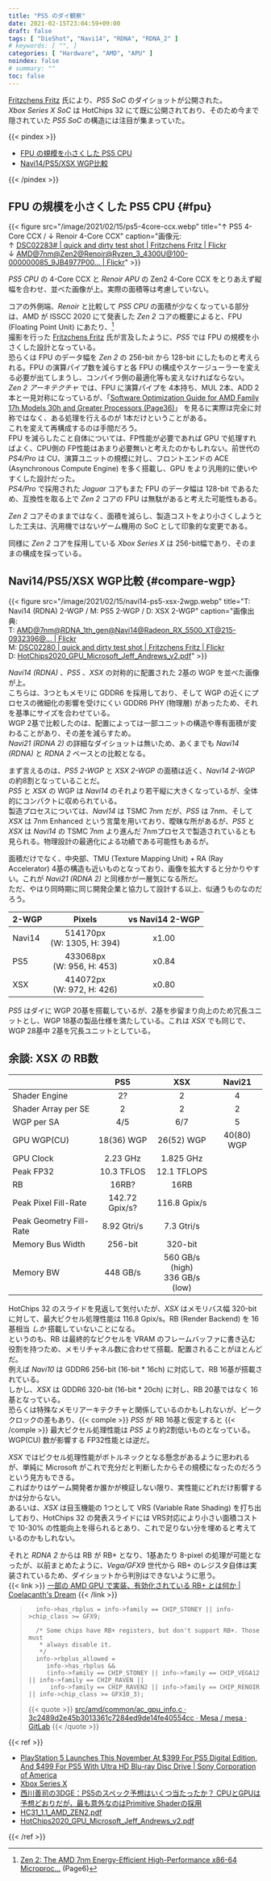 ```yaml
---
title: "PS5 のダイ観察"
date: 2021-02-15T23:04:59+09:00
draft: false
tags: [ "DieShot", "Navi14", "RDNA", "RDNA_2" ]
# keywords: [ "", ]
categories: [ "Hardware", "AMD", "APU" ]
noindex: false
# summary: ""
toc: false
---
```


[Fritzchens Fritz](https://www.flickr.com/photos/130561288@N04/) 氏により、*PS5 SoC* のダイショットが公開された。  
*Xbox Series X SoC* は HotChips 32 にて既に公開されており、そのため今まで隠されていた *PS5 SoC*  の構造には注目が集まっていた。  

{{< pindex >}}

 * [FPU の規模を小さくした PS5 CPU](#fpu)
 * [Navi14/PS5/XSX WGP比較](#compare-wgp)

{{< /pindex >}}

## FPU の規模を小さくした PS5 CPU {#fpu}

{{< figure src="/image/2021/02/15/ps5-4core-ccx.webp" title="&uarr; PS5 4-Core CCX / &darr; Renoir 4-Core CCX" caption="画像元:<br> &uarr; [DSC02283# | quick and dirty test shot | Fritzchens Fritz | Flickr](https://www.flickr.com/photos/130561288@N04/50943598756/) <br> &darr; [AMD@7nm@Zen2@Renoir@Ryzen_3_4300U@100-000000085_9JB4977P00… | Flickr](https://www.flickr.com/photos/130561288@N04/50016639913/in/album-72157715067913276/)" >}}

*PS5 CPU* の 4-Core CCX と *Renoir APU* の Zen2 4-Core CCX をとりあえず縦幅を合わせ、並べた画像が上。実際の面積等は考慮していない。  

コアの外側端、*Renoir* と比較して *PS5 CPU* の面積が少なくなっている部分は、AMD が ISSCC 2020 にて発表した *Zen 2* コアの概要によると、FPU (Floating Point Unit) にあたり、[^isscc-2020]  
撮影を行った [Fritzchens Fritz](https://www.flickr.com/photos/130561288@N04/) 氏が言及したように、*PS5* では FPU の規模を小さくした設計となっている。  
恐らくは FPU のデータ幅を *Zen 2* の 256-bit から 128-bit にしたものと考えられる。FPU の演算パイプ数を減らすと各 FPU の構成やスケージューラーを変える必要が出てしまうし、コンパイラ側の最適化等も変えなければならない。  
*Zen 2 アーキテクチャ* では、FPU に演算パイプを 4本持ち、MUL 2本、ADD 2本と一見対称になっているが、「[Software Optimization Guide for AMD Family 17h  Models 30h and Greater Processors (Page36)](https://www.amd.com/en/support/tech-docs?keyword=Software+Optimization+Guide+Family+17h+Models+30h)」 を見るに実際は完全に対称ではなく、ある処理を行えるのが 1本だけということがある。  
これを変えて再構成するのは手間だろう。  
FPU を減らしたこと自体については、FP性能が必要であれば GPU で処理すればよく、CPU側の FP性能はあまり必要無いと考えたのかもしれない。前世代の *PS4/Pro* は CU、演算ユニットの規模に対し、フロントエンドの ACE (Asynchronous Compute Engine) を多く搭載し、GPU をより汎用的に使いやすくした設計だった。  
*PS4/Pro* で採用された *Jaguar* コアもまた FPU のデータ幅は 128-bit であるため、互換性を取る上で *Zen 2* コアの FPU は無駄があると考えた可能性もある。  

*Zen 2* コアそのままではなく、面積を減らし、製造コストをより小さくしようとした工夫は、汎用機ではないゲーム機用の SoC として印象的な変更である。  

[^isscc-2020]: [Zen 2: The AMD 7nm Energy-Efficient High-Performance x86-64 Microproc…](https://www.slideshare.net/AMD/zen-2-the-amd-7nm-energyefficient-highperformance-x8664-microprocessor-core) (Page6)

同様に *Zen 2* コアを採用している *Xbox Series X* は 256-bit幅であり、そのままの構成を採っている。  

## Navi14/PS5/XSX WGP比較 {#compare-wgp}

{{< figure src="/image/2021/02/15/navi14-ps5-xsx-2wgp.webp" title="T: Navi14 (RDNA) 2-WGP / M: PS5 2-WGP / D: XSX 2-WGP" caption="画像出典:<br>T: [AMD@7nm@RDNA_1th_gen@Navi14@Radeon_RX_5500_XT@215-0932396@… | Flickr](https://www.flickr.com/photos/130561288@N04/49437016132/in/photolist-7qTNge-2ijw99L-2ire3nw-2isbGvV-2irHhdF-2ijzCx7-2irecZs-2irHicE-2irHgTc-2irJq44-2irJp5k-2irEBCv-2irHk7r-2irJoNJ-dzD9po-p5ovvH-aRrcZp-7pMLAX-4Vw39U-6p8mSL-2irECpR-2irECPd-2irJnTx-2irHjX3-2irEzm6-2irJrJd-2irJrCw-2irHhYD/) <br> M: [DSC02280 | quick and dirty test shot | Fritzchens Fritz | Flickr](https://www.flickr.com/photos/130561288@N04/50943598871/) <br> D: [HotChips2020_GPU_Microsoft_Jeff_Andrews_v2.pdf](https://www.hotchips.org/assets/program/conference/day1/HotChips2020_GPU_Microsoft_Jeff_Andrews_v2.pdf)" >}}

*Navi14 (RDNA)* 、*PS5* 、*XSX* の対称的に配置された 2基の WGP を並べた画像が上。  
こちらは、3つともメモリに GDDR6 を採用しており、そして WGP の近くにプロセスの微細化の影響を受けにくい GDDR6 PHY (物理層) があったため、それを基準にサイズを合わせている。  
WGP 2基で比較したのは、配置によっては一部ユニットの構造や専有面積が変わることがあり、その差を減らすため。  
*Navi21 (RDNA 2)* の詳細なダイショットは無いため、あくまでも *Navi14 (RDNA)* と *RDNA 2* ベースとの比較となる。  

まず言えるのは、*PS5 2-WGP* と *XSX 2-WGP* の面積は近く、*Navi14 2-WGP* の約8割となっていることだ。  
*PS5* と *XSX* の WGP は *Navi14* のそれより若干縦に大きくなっているが、全体的にコンパクトに収められている。  
製造プロセスについては、*Navi14* は TSMC 7nm だが、*PS5* は 7nm、そして *XSX* は 7nm Enhanced という言葉を用いており、曖昧な所があるが、*PS5* と *XSX* は *Navi14* の TSMC 7nm より進んだ 7nmプロセスで製造されているとも見られる。物理設計の最適化による功績である可能性もあるが。  


面積だけでなく、中央部、TMU (Texture Mapping Unit) + RA (Ray Accelerator) 4基の構造も近いものとなっており、画像を拡大すると分かりやすい。これが *Navi21 (RDNA 2)* と同様かが一層気になる所だ。  
ただ、やはり同時期に同じ開発企業と協力して設計する以上、似通うものなのだろう。  

| 2-WGP | Pixels | vs Navi14 2-WGP |
| :-- | :--: | :--: |
| Navi14 | 514170px<br>(W: 1305, H: 394) | x1.00 |
| PS5 | 433068px<br>(W: 956, H: 453) | x0.84 |
| XSX | 414072px<br>(W: 972, H: 426) | x0.80

*PS5* はダイに WGP 20基を搭載しているが、2基を歩留まり向上のため冗長ユニットとし、WGP 18基の製品仕様を満たしている。これは *XSX* でも同じで、WGP 28基中 2基を冗長ユニットとしている。  



## 余談: XSX の RB数

| | PS5 | XSX | Navi21
| :-- | :--: | :--: | :--: |
| Shader Engine | 2? | 2 | 4 |
| Shader Array per SE | 2 | 2 | 2 |
| WGP per SA | 4/5 | 6/7 | 5 |
| GPU WGP(CU) | 18(36) WGP | 26(52) WGP | 40(80) WGP
| GPU Clock | 2.23 GHz | 1.825 GHz | |
| Peak FP32 | 10.3 TFLOS | 12.1 TFLOPS | |
| RB | 16RB? | 16RB |
| Peak Pixel Fill-Rate | 142.72 Gpix/s? | 116.8 Gpix/s | |
| Peak Geometry Fill-Rate | 8.92 Gtri/s | 7.3 Gtri/s |
| Memory Bus Width | 256-bit | 320-bit |
| Memory BW | 448 GB/s | 560 GB/s (high)<br>336 GB/s (low) |

HotChips 32 のスライドを見返して気付いたが、*XSX* はメモリバス幅 320-bit に対して、最大ピクセル処理性能は 116.8 Gpix/s。RB (Render Backend) を 16基相当 *しか* 搭載していないことになる。  
というのも、RB は最終的なピクセルを VRAM のフレームバッファに書き込む役割を持つため、メモリチャネル数に合わせて搭載、配置されることがほとんどだ。  
例えば *Navi10* は GDDR6 256-bit (16-bit * 16ch) に対応して、RB 16基が搭載されている。  
しかし、*XSX* は GDDR6 320-bit (16-bit * 20ch) に対し、RB 20基ではなく 16基となっている。  
恐らくは特殊なメモリアーキテクチャと関係しているのかもしれないが、ピーククロックの差もあり、{{< comple >}} *PS5* が RB 16基と仮定すると {{< /comple >}} 最大ピクセル処理性能は *PS5* より約2割低いものとなっている。WGP(CU) 数が影響する FP32性能とは逆だ。

*XSX* ではピクセル処理性能がボトルネックとなる懸念があるように思われるが、単純に Microsoft がこれで充分だと判断したからその規模になったのだろうという見方もできる。  
こればかりはゲーム開発者か誰かが検証しない限り、実性能にどれだけ影響するかは分からない。  
あるいは、*XSX* は目玉機能の 1つとして VRS (Variable Rate Shading) を打ち出しており、HotChips 32 の発表スライドには VRS対応により小さい面積コストで 10-30% の性能向上を得られるとあり、これで足りない分を埋めると考えているのかもしれない。  

それと *RDNA 2* からは RB が RB+ となり、1基あたり 8-pixel の処理が可能となったが、以前まとめたように、*Vega/GFX9* 世代から RB+ のレジスタ自体は実装されているため、ダイショットから判別はできないように思う。  
{{< link >}} [一部の AMD GPU で実装、有効化されている RB+ とは何か | Coelacanth's Dream](/posts/2020/11/10/what-is-rbplus/) {{< /link >}}

 >       info->has_rbplus = info->family == CHIP_STONEY || info->chip_class >= GFX9;
 >    
 >       /* Some chips have RB+ registers, but don't support RB+. Those must
 >        * always disable it.
 >        */
 >       info->rbplus_allowed =
 >          info->has_rbplus &&
 >          (info->family == CHIP_STONEY || info->family == CHIP_VEGA12 || info->family == CHIP_RAVEN ||
 >           info->family == CHIP_RAVEN2 || info->family == CHIP_RENOIR || info->chip_class >= GFX10_3);
 >
 > {{< quote >}} [src/amd/common/ac_gpu_info.c · 3c2489d2e45b3013361c7284ed9de14fe40554cc · Mesa / mesa · GitLab](https://gitlab.freedesktop.org/mesa/mesa/-/blob/3c2489d2e45b3013361c7284ed9de14fe40554cc/src/amd/common/ac_gpu_info.c) {{< /quote >}}


{{< ref >}}

 * [PlayStation 5 Launches This November At $399 For PS5 Digital Edition, And $499 For PS5 With Ultra HD Blu-ray Disc Drive | Sony Corporation of America](https://www.sony.com/content/sony/en/en_us/SCA/company-news/press-releases/sony-computer-entertainment-america-inc/2020/playstation-5-launches-this-november-at-399-for-ps5-digital-edition-and-499-for-ps5-with-ultra-hd-bluray-disc-drive.html)
 * [Xbox Series X](https://www.microsoft.com/en-us/p/xbox-series-x/8wj714n3rbtl?activetab=pivot:techspecstab)
 * [西川善司の3DGE：PS5のスペック予想はいくつ当たったか？ CPUとGPUは予想どおりだが，最も意外なのはPrimitive Shaderの採用](https://www.4gamer.net/games/990/G999027/20200421040/)
 * [HC31_1.1_AMD_ZEN2.pdf](https://old.hotchips.org/hc31/HC31_1.1_AMD_ZEN2.pdf)
 * [HotChips2020_GPU_Microsoft_Jeff_Andrews_v2.pdf](https://www.hotchips.org/assets/program/conference/day1/HotChips2020_GPU_Microsoft_Jeff_Andrews_v2.pdf)

{{< /ref >}}
